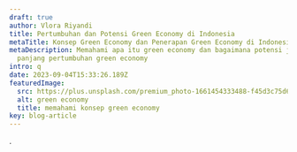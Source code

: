 ```yaml
---
draft: true
author: Vlora Riyandi
title: Pertumbuhan dan Potensi Green Economy di Indonesia
metaTitle: Konsep Green Economy dan Penerapan Green Economy di Indonesia
metaDescription: Memahami apa itu green economy dan bagaimana potensi jangka
  panjang pertumbuhan green economy
intro: q
date: 2023-09-04T15:33:26.189Z
featuredImage:
  src: https://plus.unsplash.com/premium_photo-1661454333488-f45d3c75d6fd?ixlib=rb-4.0.3&ixid=M3wxMjA3fDB8MHxzZWFyY2h8MXx8Z3JlZW4lMjBlY29ub215fGVufDB8fDB8fHww&auto=format&fit=crop&w=1000&q=60
  alt: green economy
  title: memahami konsep green economy
key: blog-article
---
```

.